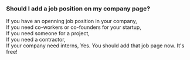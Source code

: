 
### Should I add a job position on my company page? ###
If you have an openning job position in your company,  
If you need co-workers or co-founders for your startup,  
If you need someone for a project,  
If you need a contractor,  
If your company need interns,
Yes. You should add that job page now. It's free!  
